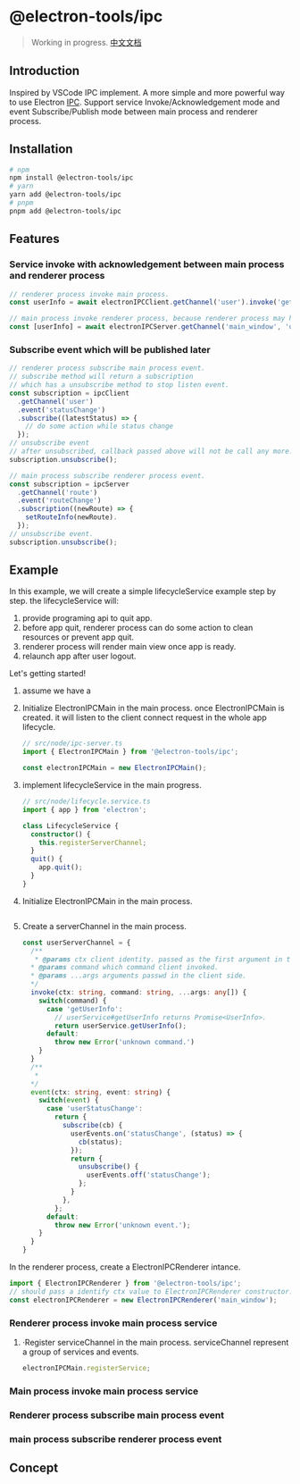 # @electron-tools/ipc

> Working in progress.
> [中文文档](./README.zh.md)

## Introduction

Inspired by VSCode IPC implement. A more simple and more powerful way to use Electron [IPC](https://www.electronjs.org/docs/latest/tutorial/ipc). Support service Invoke/Acknowledgement mode and event Subscribe/Publish mode between main process and renderer process.

## Installation

```bash
# npm
npm install @electron-tools/ipc
# yarn
yarn add @electron-tools/ipc
# pnpm
pnpm add @electron-tools/ipc
```

## Features

### Service invoke with acknowledgement between main process and renderer process

```ts
// renderer process invoke main process.
const userInfo = await electronIPCClient.getChannel('user').invoke('getUserInfo', id);

// main process invoke renderer process, because renderer process may have more than one, main process will receive all result response from each renderer process.
const [userInfo] = await electronIPCServer.getChannel('main_window', 'user').invoke('getUserInfo', id);
```

### Subscribe event which will be published later

```ts
// renderer process subscribe main process event.
// subscribe method will return a subscription
// which has a unsubscribe method to stop listen event.
const subscription = ipcClient
  .getChannel('user')
  .event('statusChange')
  .subscribe((latestStatus) => {
    // do some action while status change
  });
// unsubscribe event
// after unsubscribed, callback passed above will not be call any more.
subscription.unsubscribe();

// main process subscribe renderer process event.
const subscription = ipcServer
  .getChannel('route')
  .event('routeChange')
  .subscription((newRoute) => {
    setRouteInfo(newRoute).
  });
// unsubscribe event.
subscription.unsubscribe();
```

## Example

In this example, we will create a simple lifecycleService example step by step. the lifecycleService will:

1. provide programing api to quit app.
2. before app quit, renderer process can do some action to clean resources or prevent app quit.
3. renderer process will render main view once app is ready.
4. relaunch app after user logout.

Let's getting started!

1. assume we have a

1. Initialize ElectronIPCMain in the main process. once ElectronIPCMain is created. it will listen to the client connect request in the whole app lifecycle.

   ```ts
   // src/node/ipc-server.ts
   import { ElectronIPCMain } from '@electron-tools/ipc';

   const electronIPCMain = new ElectronIPCMain();
   ```

1. implement lifecycleService in the main progress.

   ```ts
   // src/node/lifecycle.service.ts
   import { app } from 'electron';

   class LifecycleService {
     constructor() {
       this.registerServerChannel;
     }
     quit() {
       app.quit();
     }
   }
   ```

1. Initialize ElectronIPCMain in the main process.

   ```ts

   ```

1. Create a serverChannel in the main process.

   ```ts
   const userServerChannel = {
     /**
      * @params ctx client identity. passed as the first argument in the ElectronIPCClient constructor
     * @params command which command client invoked.
     * @params ...args arguments passwd in the client side.
     */
     invoke(ctx: string, command: string, ...args: any[]) {
       switch(command) {
         case 'getUserInfo':
           // userService#getUserInfo returns Promise<UserInfo>.
           return userService.getUserInfo();
         default:
           throw new Error('unknown command.')
       }
     }
     /**
      *
     */
     event(ctx: string, event: string) {
       switch(event) {
         case 'userStatusChange':
           return {
             subscribe(cb) {
               userEvents.on('statusChange', (status) => {
                 cb(status);
               });
               return {
                 unsubscribe() {
                   userEvents.off('statusChange');
                 };
               }
             },
           };
         default:
           throw new Error('unknown event.');
       }
     }
   }
   ```

In the renderer process, create a ElectronIPCRenderer intance.

```ts
import { ElectronIPCRenderer } from '@electron-tools/ipc';
// should pass a identify ctx value to ElectronIPCRenderer constructor. the ctx is important for main process to identify client.
const electronIPCRenderer = new ElectronIPCRenderer('main_window');
```

### Renderer process invoke main process service

1. ·Register serviceChannel in the main process. serviceChannel represent a group of services and events.

   ```ts
   electronIPCMain.registerService;
   ```

### Main process invoke main process service

### Renderer process subscribe main process event

### main process subscribe renderer process event

## Concept

